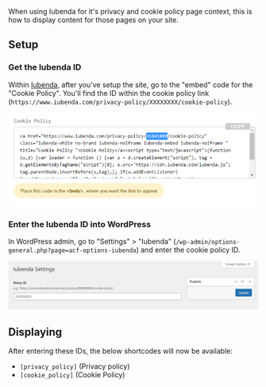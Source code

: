 When using Iubenda for it's privacy and cookie policy page context, this is how to display content for those pages on your site. 

## Setup

### Get the Iubenda ID
Within [Iubenda](https://www.iubenda.com/), after you've setup the site, go to the "embed" code for the "Cookie Policy". You'll find the ID within the cookie policy link (`https://www.iubenda.com/privacy-policy/XXXXXXXX/cookie-policy`).

![Iubenda Cookie policy ID](uploads/45fa3e6a5f1ec1278fdc359c064a211c/image.png)

### Enter the Iubenda ID into WordPress
In WordPress admin, go to "Settings" > "Iubenda" (`/wp-admin/options-general.php?page=acf-options-iubenda`) and enter the cookie policy ID.

![WP Admin Iubenda settings](uploads/26b70aeb1036944c7a06e881817a25de/image.png)

## Displaying
After entering these IDs, the below shortcodes will now be available:
* `[privacy_policy]` (Privacy policy)
* `[cookie_policy]` (Cookie Policy)
